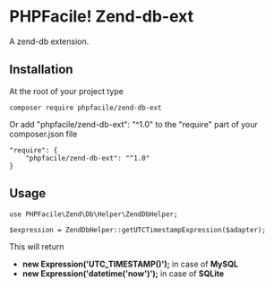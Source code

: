 PHPFacile! Zend-db-ext
==================

A zend-db extension.

Installation
-----
At the root of your project type
```
composer require phpfacile/zend-db-ext
```
Or add "phpfacile/zend-db-ext": "^1.0" to the "require" part of your composer.json file
```composer
"require": {
    "phpfacile/zend-db-ext": "^1.0"
}
```

Usage
-----
```
use PHPFacile\Zend\Db\Helper\ZendDbHelper;

$expression = ZendDbHelper::getUTCTimestampExpression($adapter);
```
This will return
* __new Expression('UTC_TIMESTAMP()');__ in case of __MySQL__
* __new Expression('datetime(\'now\')');__ in case of __SQLite__
